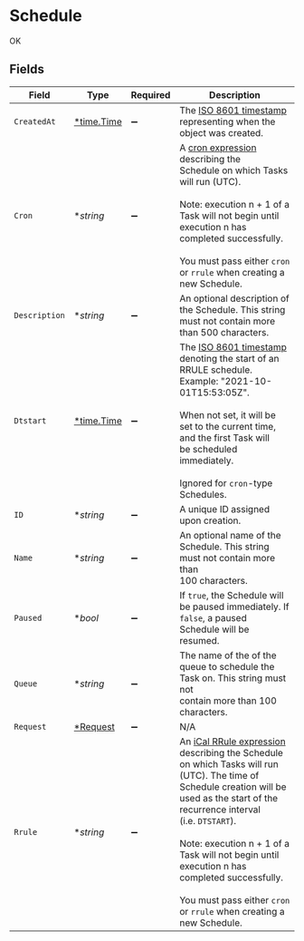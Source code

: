 # Schedule

OK


## Fields

| Field                                                                                                                                                                                                                                                                                                                                                                                                                              | Type                                                                                                                                                                                                                                                                                                                                                                                                                               | Required                                                                                                                                                                                                                                                                                                                                                                                                                           | Description                                                                                                                                                                                                                                                                                                                                                                                                                        |
| ---------------------------------------------------------------------------------------------------------------------------------------------------------------------------------------------------------------------------------------------------------------------------------------------------------------------------------------------------------------------------------------------------------------------------------- | ---------------------------------------------------------------------------------------------------------------------------------------------------------------------------------------------------------------------------------------------------------------------------------------------------------------------------------------------------------------------------------------------------------------------------------- | ---------------------------------------------------------------------------------------------------------------------------------------------------------------------------------------------------------------------------------------------------------------------------------------------------------------------------------------------------------------------------------------------------------------------------------- | ---------------------------------------------------------------------------------------------------------------------------------------------------------------------------------------------------------------------------------------------------------------------------------------------------------------------------------------------------------------------------------------------------------------------------------- |
| `CreatedAt`                                                                                                                                                                                                                                                                                                                                                                                                                        | [*time.Time](https://pkg.go.dev/time#Time)                                                                                                                                                                                                                                                                                                                                                                                         | :heavy_minus_sign:                                                                                                                                                                                                                                                                                                                                                                                                                 | The [ISO 8601 timestamp](https://en.wikipedia.org/wiki/ISO_8601#Combined_date_and_time_representations) representing when the object was created.                                                                                                                                                                                                                                                                                  |
| `Cron`                                                                                                                                                                                                                                                                                                                                                                                                                             | **string*                                                                                                                                                                                                                                                                                                                                                                                                                          | :heavy_minus_sign:                                                                                                                                                                                                                                                                                                                                                                                                                 | A [cron expression](https://crontab.guru/examples.html) describing the<br/>Schedule on which Tasks will run (UTC).<br/><br/>Note: execution n + 1 of a Task will not begin until execution n has<br/>completed successfully.<br/><br/>You must pass either `cron` or `rrule` when creating a new Schedule.<br/>                                                                                                                    |
| `Description`                                                                                                                                                                                                                                                                                                                                                                                                                      | **string*                                                                                                                                                                                                                                                                                                                                                                                                                          | :heavy_minus_sign:                                                                                                                                                                                                                                                                                                                                                                                                                 | An optional description of the Schedule. This string must not contain more<br/>than 500 characters.<br/>                                                                                                                                                                                                                                                                                                                           |
| `Dtstart`                                                                                                                                                                                                                                                                                                                                                                                                                          | [*time.Time](https://pkg.go.dev/time#Time)                                                                                                                                                                                                                                                                                                                                                                                         | :heavy_minus_sign:                                                                                                                                                                                                                                                                                                                                                                                                                 | The [ISO 8601 timestamp](https://en.wikipedia.org/wiki/ISO_8601#Combined_date_and_time_representations)<br/>denoting the start of an RRULE schedule. Example: "2021-10-01T15:53:05Z".<br/><br/>When not set, it will be set to the current time, and the first Task will<br/>be scheduled immediately.<br/><br/>Ignored for `cron`-type Schedules.<br/>                                                                            |
| `ID`                                                                                                                                                                                                                                                                                                                                                                                                                               | **string*                                                                                                                                                                                                                                                                                                                                                                                                                          | :heavy_minus_sign:                                                                                                                                                                                                                                                                                                                                                                                                                 | A unique ID assigned upon creation.                                                                                                                                                                                                                                                                                                                                                                                                |
| `Name`                                                                                                                                                                                                                                                                                                                                                                                                                             | **string*                                                                                                                                                                                                                                                                                                                                                                                                                          | :heavy_minus_sign:                                                                                                                                                                                                                                                                                                                                                                                                                 | An optional name of the Schedule. This string must not contain more than<br/>100 characters.<br/>                                                                                                                                                                                                                                                                                                                                  |
| `Paused`                                                                                                                                                                                                                                                                                                                                                                                                                           | **bool*                                                                                                                                                                                                                                                                                                                                                                                                                            | :heavy_minus_sign:                                                                                                                                                                                                                                                                                                                                                                                                                 | If `true`, the Schedule will be paused immediately. If `false`, a paused<br/>Schedule will be resumed.<br/>                                                                                                                                                                                                                                                                                                                        |
| `Queue`                                                                                                                                                                                                                                                                                                                                                                                                                            | **string*                                                                                                                                                                                                                                                                                                                                                                                                                          | :heavy_minus_sign:                                                                                                                                                                                                                                                                                                                                                                                                                 | The name of the of the queue to schedule the Task on. This string must not<br/>contain more than 100 characters.<br/>                                                                                                                                                                                                                                                                                                              |
| `Request`                                                                                                                                                                                                                                                                                                                                                                                                                          | [*Request](../../models/shared/request.md)                                                                                                                                                                                                                                                                                                                                                                                         | :heavy_minus_sign:                                                                                                                                                                                                                                                                                                                                                                                                                 | N/A                                                                                                                                                                                                                                                                                                                                                                                                                                |
| `Rrule`                                                                                                                                                                                                                                                                                                                                                                                                                            | **string*                                                                                                                                                                                                                                                                                                                                                                                                                          | :heavy_minus_sign:                                                                                                                                                                                                                                                                                                                                                                                                                 | An [iCal RRule expression](https://icalendar.org/iCalendar-RFC-5545/3-8-5-3-recurrence-rule.html)<br/>describing the Schedule on which Tasks will run (UTC). The time of<br/>Schedule creation will be used as the start of the recurrence interval<br/>(i.e. `DTSTART`).<br/><br/>Note: execution n + 1 of a Task will not begin until execution n has<br/>completed successfully.<br/><br/>You must pass either `cron` or `rrule` when creating a new Schedule.<br/> |
